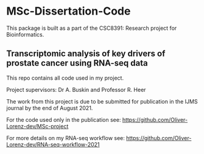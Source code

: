 MSc-Dissertation-Code
========================================
This package is built as a part of the CSC8391: Research project
for Bioinformatics.

Transcriptomic analysis of key drivers of prostate cancer using RNA-seq data
----------------------
This repo contains all code used in my project.

Project supervisors: Dr A. Buskin and Professor R. Heer

The work from this project is due to be submitted for publication
in the IJMS journal by the end of August 2021.

For the code used only in the publication see: https://github.com/Oliver-Lorenz-dev/MSc-project

For more details on my RNA-seq workflow see: https://github.com/Oliver-Lorenz-dev/RNA-seq-workflow-2021
